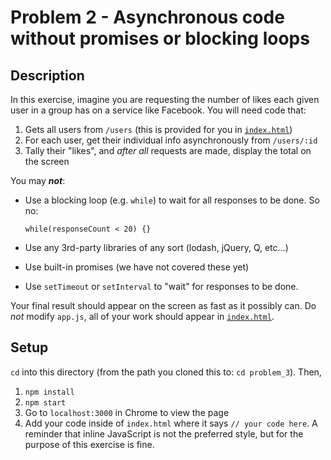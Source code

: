 # Problem 2 - Asynchronous code without promises or blocking loops

## Description

In this exercise, imagine you are requesting the number of likes each given user in a group has on a service like Facebook. You will need code that:

1. Gets all users from `/users` (this is provided for you in [`index.html`](problem_2/index.html))
1. For each user, get their individual info asynchronously from `/users/:id`
1. Tally their "likes", and _after_ *all* requests are made, display the total on the screen

You may ***not***:

- Use a blocking loop (e.g. `while`) to wait for all responses to be done. So no:

    ```
    while(responseCount < 20) {}
    ```
- Use any 3rd-party libraries of any sort (lodash, jQuery, Q, etc...)
- Use built-in promises (we have not covered these yet)
- Use `setTimeout` or `setInterval` to "wait" for responses to be done.

Your final result should appear on the screen as fast as it possibly can. Do *not* modify `app.js`, all of your work should appear in [`index.html`](index.html).

## Setup

`cd` into this directory (from the path you cloned this to: `cd problem_3`). Then,

1. `npm install`
1. `npm start`
1. Go to `localhost:3000` in Chrome to view the page
1. Add your code inside of `index.html` where it says `// your code here`. A reminder that inline JavaScript is not the preferred style, but for the purpose of this exercise is fine.
